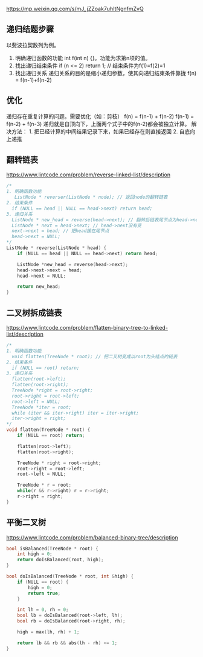 https://mp.weixin.qq.com/s/mJ_jZZoak7uhItNgnfmZvQ
## 递归结题步骤
以斐波拉契数列为例。
1. 明确递归函数的功能
   int f(int n) {}。功能为求第n项的值。
2. 找出递归结束条件
   if (n <= 2) return 1; // 结束条件为f(1)=f(2)=1
3. 找出递归关系
   递归关系的目的是缩小递归参数，使其向递归结束条件靠拢
   f(n) = f(n-1)+f(n-2)
## 优化
  递归存在重复计算的问题。需要优化（如：剪枝）
  f(n) = f(n-1) + f(n-2)
  f(n-1) = f(n-2) + f(n-3)
  递归就是自顶向下，上面两个式子中的f(n-2)都会被独立计算。
  解决方法：
    1. 把已经计算的中间结果记录下来，如果已经存在则直接返回
    2. 自底向上递推

## 翻转链表
https://www.lintcode.com/problem/reverse-linked-list/description

```c++
/*
1. 明确函数功能
   ListNode * reverser(ListNode * node); // 返回node的翻转链表
2. 结束条件
  if (NULL == head || NULL == head->next) return head;
3. 递归关系
  ListNode * new_head = reverse(head->next); // 翻转后链表尾节点为head->next
  ListNode * next = head->next; // head->next没有变
  next->next = head; // 把head接在尾节点
  head->next = NULL;
*/
ListNode * reverse(ListNode * head) {
    if (NULL == head || NULL == head->next) return head;

    ListNode *new_head = reverse(head->next);
    head->next->next = head;
    head->next = NULL;

    return new_head;
}
```
## 二叉树拆成链表
https://www.lintcode.com/problem/flatten-binary-tree-to-linked-list/description

```c++
/*
1. 明确函数功能
  void flatten(TreeNode * root); // 把二叉树变成以root为头结点的链表
2. 结束条件
  if (NULL == root) return;
3. 递归关系
  flatten(root->left);
  flatten(root->right);
  TreeNode *right = root->right;
  root->right = root->left;
  root->left = NULL;
  TreeNode *iter = root;
  while (iter && iter->right) iter = iter->right;
  iter->right = right;
*/
void flatten(TreeNode * root) {
    if (NULL == root) return;

    flatten(root->left);
    flatten(root->right);

    TreeNode * right = root->right;
    root->right = root->left;
    root->left = NULL;

    TreeNode * r = root;
    while(r && r->right) r = r->right;
    r->right = right;
}
```

## 平衡二叉树
https://www.lintcode.com/problem/balanced-binary-tree/description

```c++
bool isBalanced(TreeNode * root) {
    int high = 0;
    return doIsBalanced(root, high);
}

bool doIsBalanced(TreeNode * root, int &high) {
    if (NULL == root) {
        high = 0;
        return true;
    }

    int lh = 0, rh = 0;
    bool lb = doIsBalanced(root->left, lh);
    bool rb = doIsBalanced(root->right, rh);

    high = max(lh, rh) + 1;

    return lb && rb && abs(lh - rh) <= 1;
}
```
